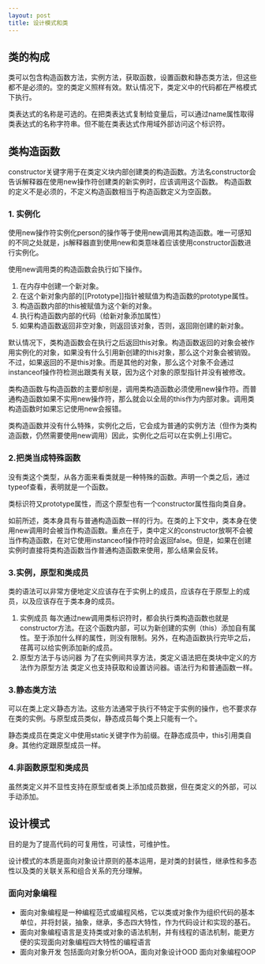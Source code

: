 ```yaml
---
layout: post
title: 设计模式和类
---
```


## 类的构成

类可以包含构造函数方法，实例方法，获取函数，设置函数和静态类方法，但这些都不是必须的。空的类定义照样有效。默认情况下，类定义中的代码都在严格模式下执行。

类表达式的名称是可选的。在把类表达式复制给变量后，可以通过name属性取得类表达式的名称字符串。但不能在类表达式作用域外部访问这个标识符。

## 类构造函数

constructor关键字用于在类定义块内部创建类的构造函数。方法名constructor会告诉解释器在使用new操作符创建类的新实例时，应该调用这个函数。 构造函数的定义不是必须的，不定义构造函数相当于构造函数定义为空函数。

### 1. 实例化

使用new操作符实例化person的操作等于使用new调用其构造函数。唯一可感知的不同之处就是，js解释器直到使用new和类意味着应该使用constructor函数进行实例化。

使用new调用类的构造函数会执行如下操作。

1. 在内存中创建一个新对象。
2. 在这个新对象内部的[[Prototype]]指针被赋值为构造函数的prototype属性。
3. 构造函数内部的this被赋值为这个新的对象。
4. 执行构造函数内部的代码（给新对象添加属性）
5. 如果构造函数返回非空对象，则返回该对象，否则，返回刚创建的新对象。

默认情况下，类构造函数会在执行之后返回this对象。构造函数返回的对象会被作用实例化的对象，如果没有什么引用新创建的this对象，那么这个对象会被销毁。不过，如果返回的不是this对象。而是其他的对象，那么这个对象不会通过instanceof操作符检测出跟类有关联，因为这个对象的原型指针并没有被修改。

类构造函数与构造函数的主要却别是，调用类构造函数必须使用new操作符。而普通构造函数如果不实用new操作符，那么就会以全局的this作为内部对象。调用类构造函数时如果忘记使用new会报错。

类构造函数并没有什么特殊，实例化之后，它会成为普通的实例方法（但作为类构造函数，仍然需要使用new调用）因此，实例化之后可以在实例上引用它。

### 2.把类当成特殊函数

没有类这个类型，从各方面来看类就是一种特殊的函数。声明一个类之后，通过typeof查看，表明就是一个函数。

类标识符又prototype属性，而这个原型也有一个constructor属性指向类自身。

如前所述，类本身具有与普通构造函数一样的行为。在类的上下文中，类本身在使用new调用时会被当作构造函数。重点在于，类中定义的constructor放啊不会被当作构造函数，在对它使用instanceof操作符时会返回false。但是，如果在创建实例时直接将类构造函数当作普通构造函数来使用，那么结果会反转。

### 3.实例，原型和类成员

类的语法可以非常方便地定义应该存在于实例上的成员，应该存在于原型上的成员，以及应该存在于类本身的成员。

1. 实例成员 每次通过new调用类标识符时，都会执行类构造函数也就是constructor方法。在这个函数内部，可以为新创建的实例（this）添加自有属性。至于添加什么样的属性，则没有限制。另外，在构造函数执行完毕之后，荏苒可以给实例添加新的成员。
2. 原型方法于与访问器 为了在实例间共享方法，类定义语法把在类块中定义的方法作为原型方法 类定义也支持获取和设置访问器。语法行为和普通函数一样。

### 3.静态类方法

可以在类上定义静态方法。这些方法通常于执行不特定于实例的操作，也不要求存在类的实例。与原型成员类似，静态成员每个类上只能有一个。

静态类成员在类定义中使用static关键字作为前缀。在静态成员中，this引用类自身。其他约定跟原型成员一样。

### 4.非函数原型和类成员

虽然类定义并不显性支持在原型或者类上添加成员数据，但在类定义的外部，可以手动添加。

## 设计模式

目的是为了提高代码的可复用性，可读性，可维护性。

设计模式的本质是面向对象设计原则的基本运用，是对类的封装性，继承性和多态性以及类的关联关系和组合关系的充分理解。

### 面向对象编程

- 面向对象编程是一种编程范式或编程风格，它以类或对象作为组织代码的基本单位，并将封装，抽象，继承，多态四大特性，作为代码设计和实现的基石。
- 面向对象编程语言是支持类或对象的语法机制，并有线程的语法机制，能更方便的实现面向对象编程四大特性的编程语言
- 面向对象开发 包括面向对象分析OOA，面向对象设计OOD 面向对象编程OOP